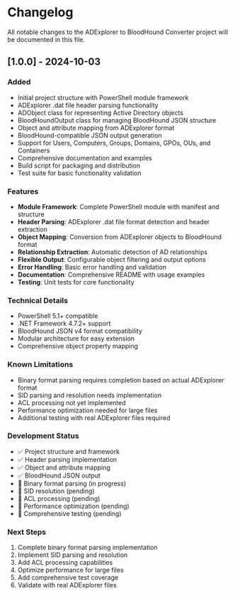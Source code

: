 # Changelog

All notable changes to the ADExplorer to BloodHound Converter project will be documented in this file.

## [1.0.0] - 2024-10-03

### Added
- Initial project structure with PowerShell module framework
- ADExplorer .dat file header parsing functionality
- ADObject class for representing Active Directory objects
- BloodHoundOutput class for managing BloodHound JSON structure
- Object and attribute mapping from ADExplorer format
- BloodHound-compatible JSON output generation
- Support for Users, Computers, Groups, Domains, GPOs, OUs, and Containers
- Comprehensive documentation and examples
- Build script for packaging and distribution
- Test suite for basic functionality validation

### Features
- **Module Framework**: Complete PowerShell module with manifest and structure
- **Header Parsing**: ADExplorer .dat file format detection and header extraction
- **Object Mapping**: Conversion from ADExplorer objects to BloodHound format
- **Relationship Extraction**: Automatic detection of AD relationships
- **Flexible Output**: Configurable object filtering and output options
- **Error Handling**: Basic error handling and validation
- **Documentation**: Comprehensive README with usage examples
- **Testing**: Unit tests for core functionality

### Technical Details
- PowerShell 5.1+ compatible
- .NET Framework 4.7.2+ support
- BloodHound JSON v4 format compatibility
- Modular architecture for easy extension
- Comprehensive object property mapping

### Known Limitations
- Binary format parsing requires completion based on actual ADExplorer format
- SID parsing and resolution needs implementation
- ACL processing not yet implemented
- Performance optimization needed for large files
- Additional testing with real ADExplorer files required

### Development Status
- ✅ Project structure and framework
- ✅ Header parsing implementation
- ✅ Object and attribute mapping
- ✅ BloodHound JSON output
- 🚧 Binary format parsing (in progress)
- 🚧 SID resolution (pending)
- 🚧 ACL processing (pending)
- 🚧 Performance optimization (pending)
- 🚧 Comprehensive testing (pending)

### Next Steps
1. Complete binary format parsing implementation
2. Implement SID parsing and resolution
3. Add ACL processing capabilities
4. Optimize performance for large files
5. Add comprehensive test coverage
6. Validate with real ADExplorer files
